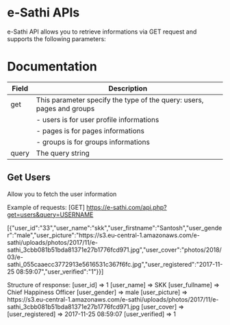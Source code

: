 # e-Sathi APIs
  e-Sathi API allows you to retrieve informations via GET request and supports the following parameters:

# Documentation

|Field     |	Description  |	
| ------------- | ------------- | 
|get |	This parameter specify the type of the query: users, pages and groups |
||        - users is for user profile informations|
||        - pages is for pages informations|
||        - groups is for groups informations | 
|query |	The query string |	

## Get Users
Allow you to fetch the user information

Example of requests:
[GET] https://e-sathi.com/api.php?get=users&query=USERNAME

[{"user_id":"33","user_name":"skk","user_firstname":"Santosh","user_gender":"male","user_picture":"https:\/\/s3.eu-central-1.amazonaws.com\/e-sathi\/uploads\/photos\/2017\/11\/e-sathi_3cbb081b51bda81371e27b1776fcd971.jpg","user_cover":"photos\/2018\/03\/e-sathi_055caaecc3772913e5616531c367f6fc.jpg","user_registered":"2017-11-25 08:59:07","user_verified":"1"}}]

Structure of response:
[user_id] => 1
[user_name] => SKK
[user_fullname] => Chief Happiness Officer
[user_gender] => male
[user_picture] => https:\/\/s3.eu-central-1.amazonaws.com\/e-sathi\/uploads\/photos\/2017\/11\/e-sathi_3cbb081b51bda81371e27b1776fcd971.jpg
[user_cover] =>
[user_registered] => 2017-11-25 08:59:07
[user_verified] => 1

